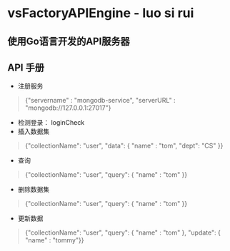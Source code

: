 # vsFactoryAPIEngine - luo si rui
## 使用Go语言开发的API服务器
## API 手册
* 注册服务
> {"servername" : "mongodb-service", "serverURL" : "mongodb://127.0.0.1:27017"}
* 检测登录：
loginCheck
* 插入数据集
> {"collectionName": "user", "data": { "name" : "tom", "dept": "CS" }}
* 查询
> {"collectionName": "user", "query": { "name" : "tom" }}
* 删除数据集
> {"collectionName": "user", "query": { "name" : "tom" }}
* 更新数据
> {"collectionName": "user", "query": { "name" : "tom" }, "update": { "name" : "tommy"}}
